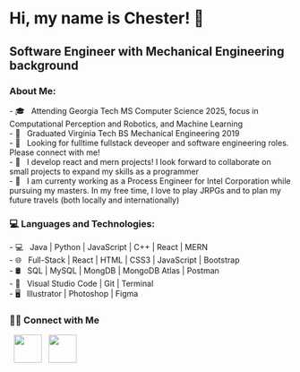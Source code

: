 <h1>Hi, my name is Chester! 👋</h1>
<h2>Software Engineer with Mechanical Engineering background</h2>
<h3>About Me: </h3>
- 🎓 &nbsp; Attending Georgia Tech MS Computer Science 2025, focus in Computational Perception and Robotics, and Machine Learning <br />
- 🦃 &nbsp; Graduated Virginia Tech BS Mechanical Engineering 2019 <br />
- 🔭 &nbsp; Looking for fulltime fullstack deveoper and software engineering roles. Please connect with me! <br />
- 💞️ &nbsp; I develop react and mern projects! I look forward to collaborate on small projects to expand my skills as a programmer <br />
- 🌱 &nbsp; I am currenty working as a Process Engineer for Intel Corporation while pursuing my masters. In my free time, I love to play JRPGs and to plan my future travels (both locally and internationally) <br />

<h3>💻 Languages and Technologies: </h3>
- 💻 &nbsp; Java | Python | JavaScript | C++ | React | MERN <br />   
- 🌐 &nbsp; Full-Stack | React | HTML | CSS3 | JavaScript | Bootstrap <br />
- 🛢 &nbsp; SQL | MySQL | MongDB | MongoDB Atlas | Postman <br />
- 🔧 &nbsp; Visual Studio Code  | Git | Terminal <br />
- 🖥 &nbsp; Illustrator | Photoshop | Figma <br />

<h3> 🤝🏻 Connect with Me </h3>
&nbsp; <a href="https://www.linkedin.com/chesterziebart" target="_blank" rel="noopener noreferrer"><img src="https://img.icons8.com/plasticine/100/000000/linkedin.png" width="50" /></a>  
&nbsp; <a href="mailto:ziebartcabauatan@gmail.com" target="_blank" rel="noopener noreferrer"><img src="https://img.icons8.com/plasticine/100/000000/gmail.png"  width="50" /></a>
